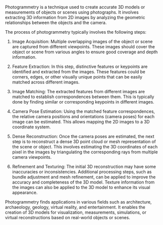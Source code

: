 Photogrammetry is a technique used to create accurate 3D models or measurements of objects or scenes using photographs. It involves extracting 3D information from 2D images by analyzing the geometric relationships between the objects and the camera.

The process of photogrammetry typically involves the following steps:

1. Image Acquisition: Multiple overlapping images of the object or scene are captured from different viewpoints. These images should cover the object or scene from various angles to 
   ensure good coverage and depth information.

2. Feature Extraction: In this step, distinctive features or keypoints are identified and extracted from the images. These features could be corners, edges, or other visually unique points that 
   can be easily matched across different images.

3. Image Matching: The extracted features from different images are matched to establish correspondences between them. This is typically done by finding similar or corresponding keypoints in different images.

4. Camera Pose Estimation: Using the matched feature correspondences, the relative camera positions and orientations (camera poses) for each image can be estimated. This allows mapping the 2D images 
   to a 3D coordinate system.

5. Dense Reconstruction: Once the camera poses are estimated, the next step is to reconstruct a dense 3D point cloud or mesh representation of the scene or object. This involves estimating the 3D coordinates 
   of each pixel in the images by triangulating the corresponding rays from multiple camera viewpoints.

6. Refinement and Texturing: The initial 3D reconstruction may have some inaccuracies or inconsistencies. Additional processing steps, such as bundle adjustment and mesh refinement, can be applied to 
   improve the accuracy and completeness of the 3D model. Texture information from the images can also be applied to the 3D model to enhance its visual appearance.

Photogrammetry finds applications in various fields such as architecture, archaeology, geology, virtual reality, and entertainment. It enables the creation of 3D models for visualization, measurements, simulations, or 
virtual reconstructions based on real-world objects or scenes.
